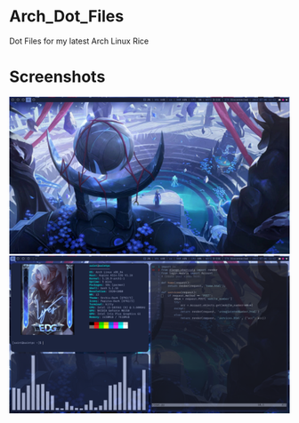 # Arch_Dot_Files
Dot Files for my latest Arch Linux Rice

# Screenshots
![ss2](https://raw.githubusercontent.com/BloodThearch/Arch_Dot_Files/main/Screenshots/ss2.png)
![ss1](https://raw.githubusercontent.com/BloodThearch/Arch_Dot_Files/main/Screenshots/ss1.png)
